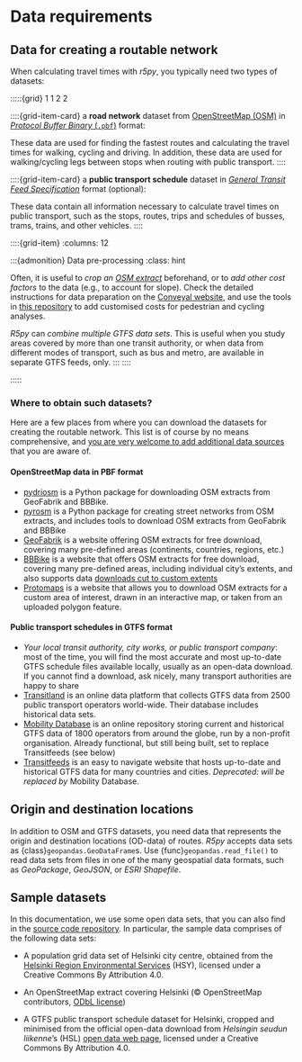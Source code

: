 # Data requirements

## Data for creating a routable network

When calculating travel times with *r5py*, you typically need two types of
datasets:

:::::{grid} 1 1 2 2

::::{grid-item-card}
a **road network** dataset from [OpenStreetMap
(OSM)](https://wiki.openstreetmap.org/wiki/Data) in [*Protocol Buffer Binary*
(`.pbf`)](https://wiki.openstreetmap.org/wiki/PBF_Format) format:

These data are used for finding the fastest routes and calculating the travel
times for walking, cycling and driving. In addition, these data are used
for walking/cycling legs between stops when routing with public transport.
::::

::::{grid-item-card}
a **public transport schedule** dataset in [*General Transit Feed
Specification*](https://en.wikipedia.org/wiki/GTFS) format (optional):

These data contain all information necessary to calculate travel times on
public transport, such as the stops, routes, trips and schedules of busses,
trams, trains, and other vehicles.
::::

::::{grid-item}
:columns: 12

:::{admonition} Data pre-processing
:class: hint

Often, it is useful to *crop an [OSM extract](#where-to-obtain-such-datasets)*
beforehand, or to *add other cost factors* to the data (e.g., to account for
slope). Check the detailed instructions for data preparation on the [Conveyal
website](https://docs.conveyal.com/prepare-inputs#preparing-the-osm-data), and
use the tools in [this
repository](https://github.com/RSGInc/ladot_analysis_dataprep) to add
customised costs for pedestrian and cycling analyses.

*R5py* can *combine multiple GTFS data sets*. This is useful when you study
areas covered by more than one transit authority, or when data from different
modes of transport, such as bus and metro, are available in separate GTFS
feeds, only.
:::
::::

:::::

### Where to obtain such datasets?

Here are a few places from where you can download the datasets for creating the
routable network. This list is of course by no means comprehensive, and [you are
very welcome to add additional data sources](/contributing/CONTRIBUTING) that
you are aware of.

#### OpenStreetMap data in PBF format

- [pydriosm](https://pydriosm.readthedocs.io/en/latest/quick-start.html#download-data)
  is a Python package for downloading OSM extracts from GeoFabrik and BBBike.
- [pyrosm](https://pyrosm.readthedocs.io/en/latest/basics.html#protobuf-file-what-is-it-and-how-to-get-one)
  is a Python package for creating street networks from OSM extracts, and
  includes tools to download OSM extracts from GeoFabrik and BBBike
- [GeoFabrik](http://download.geofabrik.de/) is a website offering OSM extracts
  for free download, covering many pre-defined areas (continents, countries,
  regions, etc.)
- [BBBike](https://download.bbbike.org/osm/bbbike/) is a website that offers OSM
  extracts for free download, covering many pre-defined areas, including
  individual city’s extents, and also supports data [downloads cut to custom
  extents](https://extract.bbbike.org/)
- [Protomaps](https://protomaps.com/downloads/osm) is a website that allows you
  to download OSM extracts for a custom area of interest, drawn in an
  interactive map, or taken from an uploaded polygon feature.


#### Public transport schedules in GTFS format

  - *Your local transit authority, city works, or public transport company*:
    most of the time, you will find the most accurate and most up-to-date GTFS
    schedule files available locally, usually as an open-data download. If you
    cannot find a download, ask nicely, many transport authorities are happy to
    share
  - [Transitland](https://www.transit.land/operators) is an online data platform
    that collects GTFS data from 2500 public transport operators world-wide.
    Their database includes historical data sets.
  - [Mobility Database](https://database.mobilitydata.org) is an online repository
    storing current and historical GTFS data of 1800 operators from around the
    globe, run by a non-profit organisation. Already functional, but still being
    built, set to replace Transitfeeds (see below)
  - [Transitfeeds](https://transitfeeds.com/) is an easy to navigate website
    that hosts up-to-date and historical GTFS data for many countries and
    cities. *Deprecated: will be replaced by* Mobility Database.


## Origin and destination locations

In addition to OSM and GTFS datasets, you need data that represents the origin
and destination locations (OD-data) of routes. *R5py* accepts data sets as
{class}`geopandas.GeoDataFrame`s. Use {func}`geopandas.read_file()` to read data
sets from files in one of the many geospatial data formats, such as *GeoPackage*,
*GeoJSON*, or *ESRI Shapefile*.


## Sample datasets

In this documentation, we use some open data sets, that you can also find in the
[source code
repository](https://github.com/r5py/r5py/tree/main/docs/_static/data/). In
particular, the sample data comprises of the following data sets:

- A population grid data set of Helsinki city centre, obtained from the
  [Helsinki Region Environmental
  Services](https://www.hsy.fi/en/environmental-information/open-data/avoin-data---sivut/population-grid-of-helsinki-metropolitan-area/)
  (HSY), licensed under a Creative Commons By Attribution 4.0.

- An OpenStreetMap extract covering Helsinki (© OpenStreetMap contributors,
  [ODbL license](https://www.openstreetmap.org/copyright))

- A GTFS public transport schedule dataset for Helsinki, cropped and minimised
  from the official open-data download from *Helsingin seudun liikenne*’s (HSL)
  [open data web page](https://github.com/r5py/r5py/tree/main/docs/_static/data/),
  licensed under a Creative Commons By Attribution 4.0.
